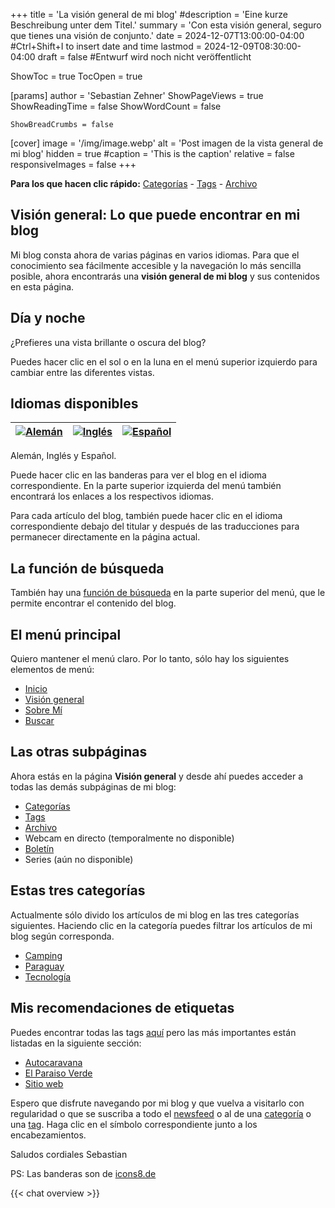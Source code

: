 +++
title = 'La visión general de mi blog'
#description = 'Eine kurze Beschreibung unter dem Titel.'
summary = 'Con esta visión general, seguro que tienes una visión de conjunto.'
date = 2024-12-07T13:00:00-04:00 #Ctrl+Shift+I to insert date and time
lastmod = 2024-12-09T08:30:00-04:00
draft = false #Entwurf wird noch nicht veröffentlicht

ShowToc = true
TocOpen = true

[params]
    author = 'Sebastian Zehner'
    ShowPageViews = true
    ShowReadingTime = false
    ShowWordCount = false

    ShowBreadCrumbs = false

[cover]
    image = '/img/image.webp'
    alt = 'Post imagen de la vista general de mi blog'
    hidden = true
    #caption = 'This is the caption'
    relative = false
    responsiveImages = false
+++

**Para los que hacen clic rápido:** [Categorías](/es/categories/) - [Tags](/es/tags/) - [Archivo](/es/archives/)

## Visión general: Lo que puede encontrar en mi blog

Mi blog consta ahora de varias páginas en varios idiomas. Para que el conocimiento sea fácilmente accesible y la navegación lo más sencilla posible, ahora encontrarás una **visión general de mi blog** y sus contenidos en esta página.

## Día y noche

¿Prefieres una vista brillante o oscura del blog?

Puedes hacer clic en el sol o en la luna en el menú superior izquierdo para cambiar entre las diferentes vistas.

## Idiomas disponibles

| [![Alemán](/img/icons8-deutschland-96.png)](/de/overview/) | [![Inglés](/img/icons8-usa-96.png)](/overview/) | [![Español](/img/icons8-spanien-2-96.png)](/es/overview/) |
| ---------------------------------------------------------- | ----------------------------------------------- | --------------------------------------------------------- |

Alemán, Inglés y Español.

Puede hacer clic en las banderas para ver el blog en el idioma correspondiente. En la parte superior izquierda del menú también encontrará los enlaces a los respectivos idiomas.

Para cada artículo del blog, también puede hacer clic en el idioma correspondiente debajo del titular y después de las traducciones para permanecer directamente en la página actual.

## La función de búsqueda

También hay una [función de búsqueda](/es/search/) en la parte superior del menú, que le permite encontrar el contenido del blog.

## El menú principal

Quiero mantener el menú claro. Por lo tanto, sólo hay los siguientes elementos de menú:

- [Inicio](/es/)
- [Visión general](/es/overview/)
- [Sobre Mí](/es/about/)
- [Buscar](/es/search/)

## Las otras subpáginas

Ahora estás en la página **Visión general** y desde ahí puedes acceder a todas las demás subpáginas de mi blog:

- [Categorías](/es/categories/)
- [Tags](/es/tags/)
- [Archivo](/es/archives/)
- Webcam en directo (temporalmente no disponible)
- [Boletín](/es/newsletter/)
- Series (aún no disponible)

## Estas tres categorías

Actualmente sólo divido los artículos de mi blog en las tres categorías siguientes. Haciendo clic en la categoría puedes filtrar los artículos de mi blog según corresponda.

- [Camping](/es/categories/camping/)
- [Paraguay](/es/categories/paraguay/)
- [Tecnología](/es/categories/tech/)

## Mis recomendaciones de etiquetas

Puedes encontrar todas las tags [aquí](/es/tags/) pero las más importantes están listadas en la siguiente sección:

- [Autocaravana](/es/tags/motorhome/)
- [El Paraiso Verde](/es/tags/el-paraiso-verde/)
- [Sitio web](/es/tags/sitio-web/)

Espero que disfrute navegando por mi blog y que vuelva a visitarlo con regularidad o que se suscriba a todo el [newsfeed](/es/posts/index.xml) o al de una [categoría](/es/categories/) o una [tag](/es/tags/). Haga clic en el símbolo correspondiente junto a los encabezamientos.

Saludos cordiales Sebastian

PS: Las banderas son de [icons8.de](https://icons8.de/)

{{< chat overview >}}
